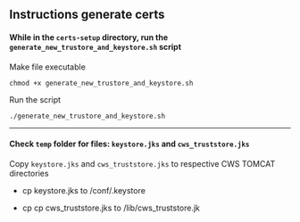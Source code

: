 ## Instructions generate certs

#### While in the `certs-setup` directory, run the `generate_new_trustore_and_keystore.sh` script

Make file executable
```
chmod +x generate_new_trustore_and_keystore.sh
```


Run the script
```
./generate_new_trustore_and_keystore.sh
```

---------
#### Check `temp` folder for files: `keystore.jks` and `cws_truststore.jks`


Copy `keystore.jks` and `cws_truststore.jks` to respective CWS TOMCAT directories

* cp keystore.jks to <TOMCAT>/conf/.keystore

* cp cp cws_truststore.jks to <TOMCAT>/lib/cws_truststore.jk